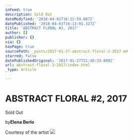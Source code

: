```yaml
---
inFeed: true
description: Sold Out
dateModified: '2018-04-01T16:12:59.007Z'
datePublished: '2018-04-01T16:13:01.327Z'
title: 'ABSTRACT FLORAL #2, 2017'
author: []
publisher: {}
via: {}
hasPage: true
sourcePath: _posts/2017-01-27-abstract-floral-2-2017.md
starred: false
datePublishedOriginal: '2017-01-27T21:40:33.089Z'
url: abstract-floral-2-2017/index.html
_type: Article

---
```

# ABSTRACT FLORAL \#2, 2017

Sold Out

by**Elena Berlo**

Courtesy of the artist
![](https://the-grid-user-content.s3-us-west-2.amazonaws.com/13f19836-875e-48aa-a54f-04984db2271d.jpg)